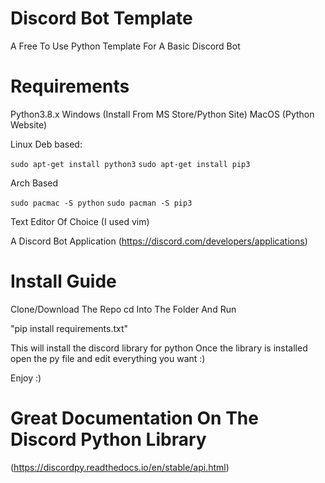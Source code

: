 # Discord Bot Template
A Free To Use Python Template For A Basic Discord Bot

# Requirements
Python3.8.x
Windows (Install From MS Store/Python Site)
MacOS (Python Website)

Linux 
Deb based: 

```sudo apt-get install python3```
```sudo apt-get install pip3``` 


Arch Based

```sudo pacmac -S python```
```sudo pacman -S pip3```

Text Editor Of Choice (I used vim)


A Discord Bot Application (https://discord.com/developers/applications)

# Install Guide
Clone/Download The Repo
cd Into The Folder And Run 
 
 
 "pip install requirements.txt"


This will install the discord library for python
Once the library is installed open the py file and edit everything you want :)

Enjoy :)


# Great Documentation On The Discord Python Library
(https://discordpy.readthedocs.io/en/stable/api.html)
